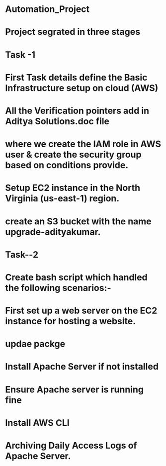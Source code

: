 # Automation_Project
# Project segrated in three stages 
# Task -1
# First Task details define the Basic Infrastructure setup on cloud (AWS)
# All the Verification pointers add in Aditya Solutions.doc file
# where we create the IAM role in AWS user & create the security group based on conditions provide.
# Setup EC2 instance in the North Virginia (us-east-1) region.
# create an S3 bucket with the name upgrade-adityakumar.


# Task--2
# Create bash script which handled the following scenarios:-
# First set up a web server on the EC2 instance for hosting a website.
# updae packge 
# Install Apache Server if not installed
# Ensure Apache server is running fine 
# Install AWS CLI
# Archiving Daily Access Logs of Apache Server.


